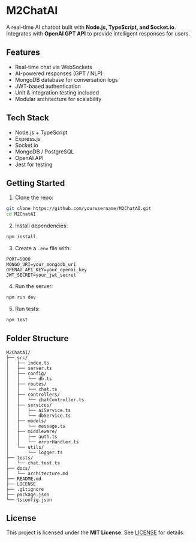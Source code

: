 # M2ChatAI

A real-time AI chatbot built with **Node.js, TypeScript, and Socket.io**. Integrates with **OpenAI GPT API** to provide intelligent responses for users.

## Features

* Real-time chat via WebSockets
* AI-powered responses (GPT / NLP)
* MongoDB database for conversation logs
* JWT-based authentication
* Unit & integration testing included
* Modular architecture for scalability

## Tech Stack

* Node.js + TypeScript
* Express.js
* Socket.io
* MongoDB / PostgreSQL
* OpenAI API
* Jest for testing

## Getting Started

1. Clone the repo:

```bash
git clone https://github.com/yourusername/M2ChatAI.git
cd M2ChatAI
```

2. Install dependencies:

```bash
npm install
```

3. Create a `.env` file with:

```env
PORT=5000
MONGO_URI=your_mongodb_uri
OPENAI_API_KEY=your_openai_key
JWT_SECRET=your_jwt_secret
```

4. Run the server:

```bash
npm run dev
```

5. Run tests:

```bash
npm test
```

## Folder Structure

```
M2ChatAI/
├── src/
│   ├── index.ts
│   ├── server.ts
│   ├── config/
│   │   └── db.ts
│   ├── routes/
│   │   └── chat.ts
│   ├── controllers/
│   │   └── chatController.ts
│   ├── services/
│   │   ├── aiService.ts
│   │   └── dbService.ts
│   ├── models/
│   │   └── message.ts
│   ├── middleware/
│   │   ├── auth.ts
│   │   └── errorHandler.ts
│   └── utils/
│       └── logger.ts
├── tests/
│   └── chat.test.ts
├── docs/
│   └── architecture.md
├── README.md
├── LICENSE
├── .gitignore
├── package.json
└── tsconfig.json
```

## License

This project is licensed under the **MIT License**. See [LICENSE](LICENSE) for details.
